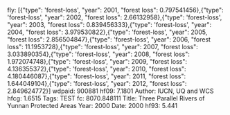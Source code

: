 fly: [{"type": 'forest-loss', "year": 2001, "forest loss": 0.797541456},{"type": 'forest-loss', "year": 2002, "forest loss": 2.66132958},{"type": 'forest-loss', "year": 2003, "forest loss": 0.839456333},{"type": 'forest-loss', "year": 2004, "forest loss": 3.979530822},{"type": 'forest-loss', "year": 2005, "forest loss": 2.856504847},{"type": 'forest-loss', "year": 2006, "forest loss": 11.1953728},{"type": 'forest-loss', "year": 2007, "forest loss": 3.033890354},{"type": 'forest-loss', "year": 2008, "forest loss": 1.972074748},{"type": 'forest-loss', "year": 2009, "forest loss": 4.136355372},{"type": 'forest-loss', "year": 2010, "forest loss": 4.180446087},{"type": 'forest-loss', "year": 2011, "forest loss": 1.644049104},{"type": 'forest-loss', "year": 2012, "forest loss": 2.849624772}]
wdpaid: 900881
hf09: 7.1801
Author: IUCN, UQ and WCS
hfcg: 1.6515
Tags: TEST
fc: 8070.848111
Title: Three Parallel Rivers of Yunnan Protected Areas
Year: 2000
Date: 2000
hf93: 5.441
